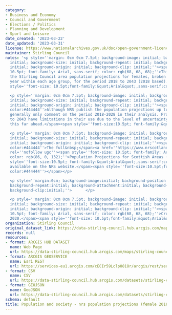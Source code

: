 ```yaml
---
category:
- Business and Economy
- Council and Government
- Elections / Politics
- Planning and Development
- Sport and Leisure
date_created: '2023-03-22'
date_updated: '2023-03-31'
license: https://www.nationalarchives.gov.uk/doc/open-government-licence/version/3/
maintainer: Stirling Council
notes: '<p style=''margin: 0cm 0cm 7.5pt; background-image: initial; background-position:
  initial; background-size: initial; background-repeat: initial; background-attachment:
  initial; background-origin: initial; background-clip: initial;''><span style=''font-size:
  10.5pt; font-family: Arial, sans-serif; color: rgb(68, 68, 68);''>This dataset contains
  the Stirling Council area population projections for females, broken down by single
  year within each age group, for the period 2018 to 2043 (2018 based).</span><span
  style=''font-size: 10.5pt;font-family:&quot;Arial&quot;,sans-serif;color:#444444''></span></p>

  <p style=''margin: 0cm 0cm 7.5pt; background-image: initial; background-position:
  initial; background-size: initial; background-repeat: initial; background-attachment:
  initial; background-origin: initial; background-clip: initial;''><span style=''font-size:10.5pt;font-family:&quot;Arial&quot;,sans-serif;
  color:#444444''>Although NRS publish the population projections up to 2043, they
  generally only comment on the period 2018-2028 in their analysis. Projections up
  to 2043 have limitations in their use due to the level of uncertainty with projecting
  this far ahead.</span><span style=''font-size:10.5pt; font-family:&quot;Arial&quot;,sans-serif;color:#444444''></span></p>

  <p style=''margin: 0cm 0cm 7.5pt; background-image: initial; background-position:
  initial; background-size: initial; background-repeat: initial; background-attachment:
  initial; background-origin: initial; background-clip: initial;''><span style=''font-size:10.5pt;font-family:&quot;Arial&quot;,sans-serif;
  color:#444444''>The full&nbsp;</span><a href=''https://www.nrscotland.gov.uk/statistics-and-data/statistics/statistics-by-theme/population/population-projections/sub-national-population-projections/2018-based''
  rel=''nofollow ugc''><span style=''font-size: 10.5pt; font-family: Arial, sans-serif;
  color: rgb(86, 0, 132);''>Population Projections for Scottish Areas (2018-based)</span></a><span
  style=''font-size:10.5pt; font-family:&quot;Arial&quot;,sans-serif;color:#444444''>&nbsp;is
  available on the NRS website.</span><span style=''font-size:10.5pt;font-family:&quot;Arial&quot;,sans-serif;
  color:#444444''></span></p>

  <p style=''margin:0cm; background-image:initial; background-position:initial; background-size:initial;
  background-repeat:initial; background-attachment:initial; background-origin:initial;
  background-clip:initial;''>      </p>

  <p style=''margin: 0cm 0cm 7.5pt; background-image: initial; background-position:
  initial; background-size: initial; background-repeat: initial; background-attachment:
  initial; background-origin: initial; background-clip: initial;''><span style=''font-size:
  10.5pt; font-family: Arial, sans-serif; color: rgb(68, 68, 68);''>Crown Copyright
  2020.</span><span style=''font-size: 10.5pt;font-family:&quot;Arial&quot;,sans-serif;color:#444444''></span></p>'
organization: Stirling Council
original_dataset_link: https://data-stirling-council.hub.arcgis.com/maps/stirling-council::population-and-society-nrs-population-projections-female-2018-to-2043
records: null
resources:
- format: ARCGIS HUB DATASET
  name: Web Page
  url: https://data-stirling-council.hub.arcgis.com/maps/stirling-council::population-and-society-nrs-population-projections-female-2018-to-2043
- format: ARCGIS GEOSERVICE
  name: Esri REST
  url: https://services-eu1.arcgis.com/cECIr59LclpO818r/arcgis/rest/services/population%20and%20society%20-%20nrs%20population%20projections%20(female%202018)/FeatureServer/0
- format: CSV
  name: CSV
  url: https://data-stirling-council.hub.arcgis.com/datasets/stirling-council::population-and-society-nrs-population-projections-female-2018-to-2043.csv?outSR=%7B%22latestWkid%22%3A3857%2C%22wkid%22%3A102100%7D
- format: GEOJSON
  name: GeoJSON
  url: https://data-stirling-council.hub.arcgis.com/datasets/stirling-council::population-and-society-nrs-population-projections-female-2018-to-2043.geojson?outSR=%7B%22latestWkid%22%3A3857%2C%22wkid%22%3A102100%7D
schema: default
title: Population and society - nrs population projections (female 2018 to 2043)
---
```

